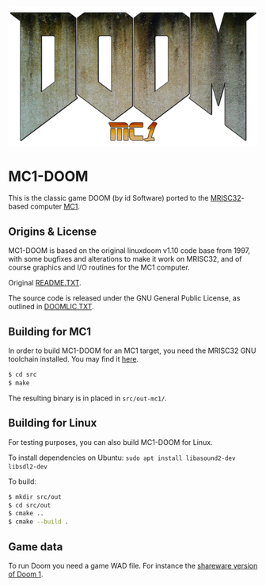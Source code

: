 ![MC1-DOOM Logo](logo/mc1-doom-logo.png)

# MC1-DOOM

This is the classic game DOOM (by id Software) ported to the
[MRISC32](https://mrisc32.bitsnbites.eu/)-based computer
[MC1](https://github.com/mrisc32/mc1).

## Origins & License

MC1-DOOM is based on the original linuxdoom v1.10 code base from 1997, with
some bugfixes and alterations to make it work on MRISC32, and of course
graphics and I/O routines for the MC1 computer.

Original [README.TXT](iddoc/README.TXT).

The source code is released under the GNU General Public License, as
outlined in [DOOMLIC.TXT](iddoc/DOOMLIC.TXT).

## Building for MC1

In order to build MC1-DOOM for an MC1 target, you need the MRISC32 GNU
toolchain installed. You may find it [here](https://github.com/mrisc32/mrisc32-gnu-toolchain).

```bash
$ cd src
$ make
```

The resulting binary is in placed in `src/out-mc1/`.

## Building for Linux

For testing purposes, you can also build MC1-DOOM for Linux.

To install dependencies on Ubuntu: `sudo apt install libasound2-dev libsdl2-dev`

To build:

```bash
$ mkdir src/out
$ cd src/out
$ cmake ..
$ cmake --build .
```

## Game data

To run Doom you need a game WAD file. For instance the
[shareware version of Doom 1](https://doomwiki.org/wiki/DOOM1.WAD).
